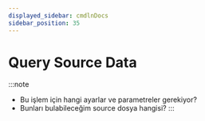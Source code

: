 ```yaml
---
displayed_sidebar: cmdlnDocs
sidebar_position: 35
---
```


# Query Source Data

:::note
* Bu işlem için hangi ayarlar ve parametreler gerekiyor?
* Bunları bulabileceğim source dosya hangisi?
:::
